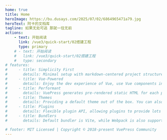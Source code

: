 ```yaml
---
home: true
title: Home
heroImage: https://bu.dusays.com/2025/07/02/6864965471a79.jpg
heroText: 阿卡的文档库
tagline: 如果无处可逃 那就一往无前
actions:
    - text: 开始阅读
      link: /vue3/quick-start/02搭建工程
      type: primary
    # - text: 开始阅读
    #   link: /vue3/quick-start/02搭建工程
    #   type: secondary
# features:
#     - title: Simplicity First
#       details: Minimal setup with markdown-centered project structure helps you focus on writing.
#     - title: Vue-Powered
#       details: Enjoy the dev experience of Vue, use Vue components in markdown, and develop custom themes with Vue.
#     - title: Performant
#       details: VuePress generates pre-rendered static HTML for each page, and runs as an SPA once a page is loaded.
#     - title: Themes
#       details: Providing a default theme out of the box. You can also choose a community theme or create your own one.
#     - title: Plugins
#       details: Flexible plugin API, allowing plugins to provide lots of plug-and-play features for your site.
#     - title: Bundlers
#       details: Default bundler is Vite, while Webpack is also supported. Choose the one you like!

# footer: MIT Licensed | Copyright © 2018-present VuePress Community
---
```

